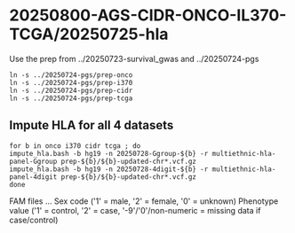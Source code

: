 
#	20250800-AGS-CIDR-ONCO-IL370-TCGA/20250725-hla



Use the prep from ../20250723-survival_gwas and ../20250724-pgs


```
ln -s ../20250724-pgs/prep-onco
ln -s ../20250724-pgs/prep-i370
ln -s ../20250724-pgs/prep-cidr
ln -s ../20250724-pgs/prep-tcga
```


##  Impute HLA for all 4 datasets


```
for b in onco i370 cidr tcga ; do
impute_hla.bash -b hg19 -n 20250728-Ggroup-${b} -r multiethnic-hla-panel-Ggroup prep-${b}/${b}-updated-chr*.vcf.gz
impute_hla.bash -b hg19 -n 20250728-4digit-${b} -r multiethnic-hla-panel-4digit prep-${b}/${b}-updated-chr*.vcf.gz
done
```




FAM files ...
Sex code ('1' = male, '2' = female, '0' = unknown)
Phenotype value ('1' = control, '2' = case, '-9'/'0'/non-numeric = missing data if case/control)


